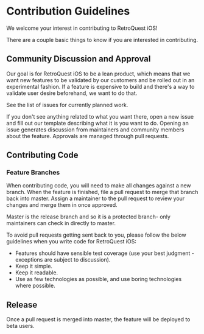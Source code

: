 # Contribution Guidelines

We welcome your interest in contributing to RetroQuest iOS!

There are a couple basic things to know if you are interested in contributing.

## Community Discussion and Approval

Our goal is for RetroQuest iOS to be a lean product, which means that we want new features to be validated by our customers and be rolled out in an experimental fashion.  If a feature is expensive to build and there's a way to validate user desire beforehand, we want to do that.

See the list of issues for currently planned work.

If you don't see anything related to what you want there, open a new issue and fill out our template describing what it is you want to do.  Opening an issue generates discussion from maintainers and community members about the feature.  Approvals are managed through pull requests.

## Contributing Code

### Feature Branches

When contributing code, you will need to make all changes against a new branch.  When the feature is finished, file a pull request to merge that branch back into master.  Assign a maintainer to the pull request to review your changes and merge them in once approved.

Master is the release branch and so it is a protected branch- only maintainers can check in directly to master.

To avoid pull requests getting sent back to you, please follow the below guidelines when you write code for RetroQuest iOS:

* Features should have sensible test coverage (use your best judgment - exceptions are subject to discussion).
* Keep it simple.
* Keep it readable.
* Use as few technologies as possible, and use boring technologies where possible.

## Release

Once a pull request is merged into master, the feature will be deployed to beta users.

